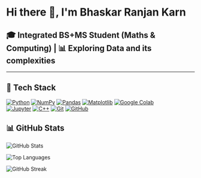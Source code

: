 # Hi there 👋, I'm Bhaskar Ranjan Karn

## 🎓 Integrated BS+MS Student (Maths & Computing) | 📊 Exploring Data and its complexities

---

## 🧰 Tech Stack  
[![Python](https://img.shields.io/badge/Python-3776AB?style=for-the-badge&logo=python&logoColor=white)](https://www.python.org/doc/) 
[![NumPy](https://img.shields.io/badge/NumPy-013243?style=for-the-badge&logo=numpy&logoColor=white)](https://numpy.org/doc/) 
[![Pandas](https://img.shields.io/badge/Pandas-150458?style=for-the-badge&logo=pandas&logoColor=white)](https://pandas.pydata.org/docs/) 
[![Matplotlib](https://img.shields.io/badge/Matplotlib-005571?style=for-the-badge&logo=plotly&logoColor=white)](https://matplotlib.org/stable/users/index.html) 
[![Google Colab](https://img.shields.io/badge/Google%20Colab-F9AB00?style=for-the-badge&logo=googlecolab&logoColor=white)](https://colab.research.google.com/)  
[![Jupyter](https://img.shields.io/badge/Jupyter-F37626?style=for-the-badge&logo=jupyter&logoColor=white)](https://jupyter.org/) 
[![C++](https://img.shields.io/badge/C++-00599C?style=for-the-badge&logo=c%2b%2b&logoColor=white)](https://isocpp.org/std/the-standard) 
[![Git](https://img.shields.io/badge/Git-F05032?style=for-the-badge&logo=git&logoColor=white)](https://git-scm.com/doc) 
[![GitHub](https://img.shields.io/badge/GitHub-181717?style=for-the-badge&logo=github&logoColor=white)](https://docs.github.com/en)

## 📊 GitHub Stats

![GitHub Stats](https://github-readme-stats.vercel.app/api?username=bhaskarkarn1&show_icons=true&theme=tokyonight)

![Top Languages](https://github-readme-stats.vercel.app/api/top-langs/?username=bhaskarkarn1&layout=compact&theme=tokyonight)

![GitHub Streak](https://streak-stats.demolab.com/?user=bhaskarkarn1&theme=tokyonight)


